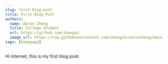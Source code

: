```yaml
---
slug: first-blog-post
title: First Blog Post
authors:
  name: Aaron Zheng
  title: College Student
  url: https://github.com/zhenga1
  image_url: https://raw.githubusercontent.com/zhenga1/aaronzheng/main/img/pfp.jpeg
tags: [homepage]
---
```


Hi internet, this is my first blog post. 
